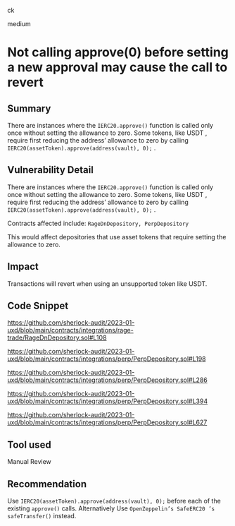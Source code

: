 ck

medium

# Not calling approve(0) before setting a new approval may cause the call to revert

## Summary

There are instances where the `IERC20.approve()` function is called only once without setting the allowance to zero. Some tokens, like USDT , require first reducing the address’ allowance to zero by calling `IERC20(assetToken).approve(address(vault), 0);` .

## Vulnerability Detail

There are instances where the `IERC20.approve()` function is called only once without setting the allowance to zero. Some tokens, like USDT , require first reducing the address’ allowance to zero by calling `IERC20(assetToken).approve(address(vault), 0);` .

Contracts affected include: `RageDnDepository, PerpDepository`

This would affect depositories that use asset tokens that require setting the allowance to zero. 

## Impact

Transactions will revert when using an unsupported token like USDT.

## Code Snippet

https://github.com/sherlock-audit/2023-01-uxd/blob/main/contracts/integrations/rage-trade/RageDnDepository.sol#L108

https://github.com/sherlock-audit/2023-01-uxd/blob/main/contracts/integrations/perp/PerpDepository.sol#L198

https://github.com/sherlock-audit/2023-01-uxd/blob/main/contracts/integrations/perp/PerpDepository.sol#L286

https://github.com/sherlock-audit/2023-01-uxd/blob/main/contracts/integrations/perp/PerpDepository.sol#L394

https://github.com/sherlock-audit/2023-01-uxd/blob/main/contracts/integrations/perp/PerpDepository.sol#L627


## Tool used

Manual Review

## Recommendation

Use `IERC20(assetToken).approve(address(vault), 0);` before each of the existing `approve()` calls.
Alternatively Use `OpenZeppelin’s SafeERC20 ’s safeTransfer()` instead.